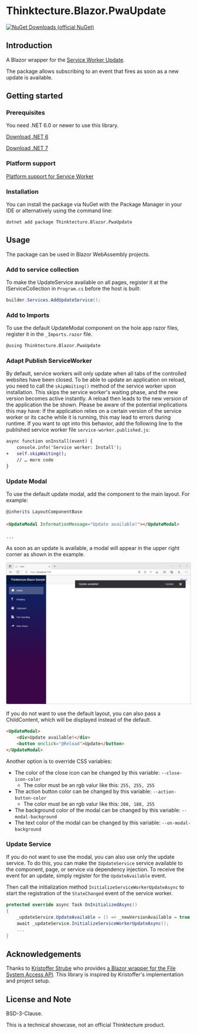 # Thinktecture.Blazor.PwaUpdate


[![NuGet Downloads (official NuGet)](https://img.shields.io/nuget/dt/Thinktecture.Blazor.PwaUpdate?label=NuGet%20Downloads)](https://www.nuget.org/packages/Thinktecture.Blazor.PwaUpdate/)

## Introduction

A Blazor wrapper for the [Service Worker Update](https://web.dev/service-worker-lifecycle/#update-on-reload).

The package allows subscribing to an event that fires as soon as a new update is available.

## Getting started

### Prerequisites

You need .NET 6.0 or newer to use this library.

[Download .NET 6](https://dotnet.microsoft.com/download/dotnet/7.0)

[Download .NET 7](https://dotnet.microsoft.com/download/dotnet/7.0)

### Platform support

[Platform support for Service Worker](https://caniuse.com/serviceworkers)

### Installation

You can install the package via NuGet with the Package Manager in your IDE or alternatively using the command line:

```
dotnet add package Thinktecture.Blazor.PwaUpdate
```

## Usage

The package can be used in Blazor WebAssembly projects.

### Add to service collection

To make the UpdateService available on all pages, register it at the IServiceCollection in `Program.cs` before the host is built:

```csharp
builder.Services.AddUpdateService();

```
### Add to Imports

To use the default UpdateModal component on the hole app razor files, register it in the `_Imports.razor` file.

```html
@using Thinktecture.Blazor.PwaUpdate
```

### Adapt Publish ServiceWorker

By default, service workers will only update when all tabs of the controlled websites have been closed.
To be able to update an application on reload, you need to call the `skipWaiting()` method of the service worker upon installation.
This skips the service worker's waiting phase, and the new version becomes active instantly.
A reload then leads to the new version of the application the be shown.
Please be aware of the potential implications this may have:
If the application relies on a certain version of the service worker or its cache while it is running, this may lead to errors during runtime.
If you want to opt into this behavior, add the following line to the published service worker file `service-worker.published.js`:

```diff
async function onInstall(event) {
    console.info('Service worker: Install');
+   self.skipWaiting();
    // … more code
}
```

### Update Modal

To use the default update modal, add the component to the main layout. For example:

```html
@inherits LayoutComponentBase

<UpdateModal InformationMessage="Update available!"></UpdateModal>

...

```
As soon as an update is available, a modal will appear in the upper right corner as shown in the example.

![Pwa Update Model](../../images/update_sample.png)

If you do not want to use the default layout, you can also pass a ChildContent, which will be displayed instead of the default. 

```html
<UpdateModal>
    <div>Update available!</div>
    <button onclick="@Reload">Update</button>
</UpdateModal>
```

Another option is to override CSS variables:
- The color of the close icon can be changed by this variable: `--close-icon-color`
    - The color must be an rgb valur like this: `255, 255, 255`
- The action button color can be changed by this variable: `--action-button-color`
    - The color must be an rgb valur like this: `208, 188, 255`
- The background color of the modal can be changed by this variable: `--modal-background`
- The text color of the modal can be changed by this variable: `--on-modal-background`

### Update Service

If you do not want to use the modal, you can also use only the update service. To do this, you can make the `IUpdateService` service available to the component, 
page, or service via dependency injection. To receive the event for an update, simply register for the `UpdateAvailable` event. 

Then call the initialization method `InitializeServiceWorkerUpdateAsync` to start the registration of the `StateChanged` event of the service worker.


```csharp
protected override async Task OnInitializedAsync()
{
    _updateService.UpdateAvailable = () => _newVersionAvailable = true;
    await _updateService.InitializeServiceWorkerUpdateAsync();
    ...
}
```



## Acknowledgements

Thanks to [Kristoffer Strube](https://twitter.com/kstrubeg) who provides [a Blazor wrapper for the File System Access API](https://github.com/KristofferStrube/Blazor.FileSystemAccess).
This library is inspired by Kristoffer's implementation and project setup.

## License and Note

BSD-3-Clause.

This is a technical showcase, not an official Thinktecture product.
